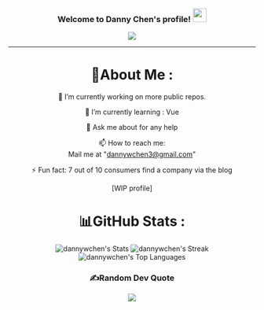 <h3 align="center">
  Welcome to Danny Chen's profile!
  <img src="https://media.giphy.com/media/hvRJCLFzcasrR4ia7z/giphy.gif" width="28">
</h3>
<p align="center">
  <a href="https://github.com/CodeWhiteWeb/CodeWhiteWeb"><img src="https://readme-typing-svg.herokuapp.com?color=%2336BCF7&center=true&vCenter=true&lines=Hi+%2C+welcome+to+my+Github+page;I+am+CodeWhiteWeb;I+am+High+school+student;Web+Dev;Game+Dev;Bot+Dev;Crypto+Lover+%3C3"></a>
</p>

---
<div align="center">
  
# 💫About Me :
🔭 I’m currently working on more public repos.
  
🌱 I’m currently learning : Vue

  💬 Ask me about for any help

  📫 How to reach me:  
  Mail me at "dannywchen3@gmail.com"

⚡ Fun fact: 7 out of 10 consumers find a company via the blog

[WIP profile] 


# 📊GitHub Stats :
![dannywchen's Stats](https://github-readme-stats.vercel.app/api?username=dannywchen&theme=vue-dark&show_icons=true&hide_border=false&count_private=true)
![dannywchen's Streak](https://github-readme-streak-stats.herokuapp.com/?user=dannywchen&theme=vue-dark&hide_border=false)
![dannywchen's Top Languages](https://github-readme-stats.vercel.app/api/top-langs/?username=dannywchen&theme=vue-dark&show_icons=true&hide_border=false&layout=compact)


### ✍️Random Dev Quote
![](https://quotes-github-readme.vercel.app/api?type=horizontal&theme=merko)

</div>
